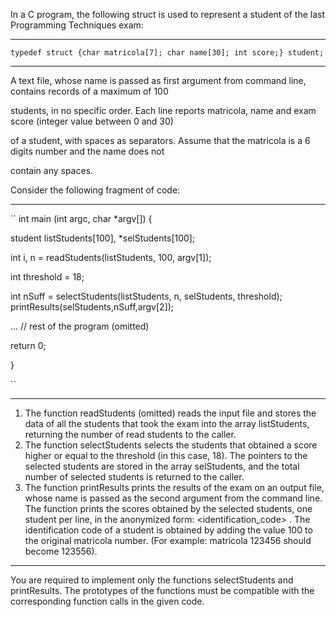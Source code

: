 In a C program, the following struct is used to represent a student of the last Programming Techniques exam:
____________________________________
`
typedef struct {char matricola[7]; char name[30]; int score;} student;
`
____________________________________
A text file, whose name is passed as first argument from command line, contains records of a maximum of 100

students, in no specific order. Each line reports matricola, name and exam score (integer value between 0 and 30)

of a student, with spaces as separators. Assume that the matricola is a 6 digits number and the name does not

contain any spaces.

Consider the following fragment of code:
____________________________________
``
int main (int argc, char *argv[]) 
{

student listStudents[100], *selStudents[100];

int i, n = readStudents(listStudents, 100, argv[1]);

int threshold = 18;

int nSuff = selectStudents(listStudents, n, selStudents, threshold); printResults(selStudents,nSuff,argv[2]);

... // rest of the program (omitted)

return 0;

}

``
____________________________________
1) The function readStudents (omitted) reads the input file and stores the data of all the students that took the exam into the array listStudents, returning the number of read students to the caller.
2) The function selectStudents selects the students that obtained a score higher or equal to the threshold (in this case, 18). The pointers to the selected students are stored in the array selStudents, and the total number of selected students is returned to the caller.
3) The function printResults prints the results of the exam on an output file, whose name is passed as the second argument from the command line. The function prints the scores obtained by the selected students, one student per line, in the anonymized form: <identification_code> <score>. The identification code of a student is obtained by adding the value 100 to the original matricola number. (For example: matricola 123456 should become 123556).
____________________________________
  
You are required to implement only the functions selectStudents and printResults. The prototypes of the functions must be compatible with the corresponding function calls in the given code.
